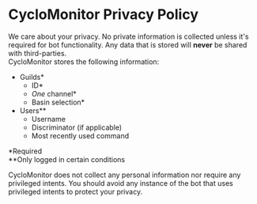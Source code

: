 # CycloMonitor Privacy Policy
We care about your privacy. No private information is collected unless it's required for bot functionality. Any data that is stored will **never** be shared with third-parties.  
CycloMonitor stores the following information:
- Guilds*
  - ID*
  - *One* channel*
  - Basin selection*
- Users**
  - Username
  - Discriminator (if applicable)
  - Most recently used command

*Required  
**Only logged in certain conditions

CycloMonitor does not collect any personal information nor require any privileged intents. You should avoid any instance of the bot that uses privileged intents to protect your privacy.  
